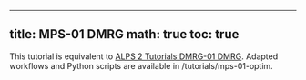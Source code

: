 
---
title: MPS-01 DMRG
math: true
toc: true
---

This tutorial is equivalent to [ALPS 2 Tutorials:DMRG-01 DMRG](../../dmrg/dmrg01). Adapted workflows and Python scripts are available in /tutorials/mps-01-optim.

